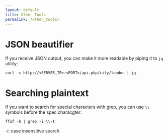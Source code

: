 ```yaml
---
layout: default
title: Other Tools
permalink: /other_tools/
---
```


# JSON beautifier

If you receive JSON output, you can make it more readable by piping it to `jq` utility:
```
curl -s http://<SERVER_IP>:<PORT>/api.php/city/london | jq
```

# Searching plaintext

If you want to search for special characters with grep, you can use `\\` symbols before the spec characgter:
```
ffuf -h | grep -i \\-t
```

-i: case insensitive search
